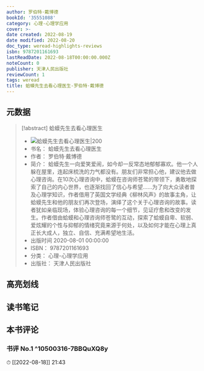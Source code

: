 ```yaml
---
author: 罗伯特·戴博德
bookId: '35551088'
category: 心理-心理学应用
cover: >-
date created: 2022-08-19
date modified: 2022-08-20
doc_type: weread-highlights-reviews
isbn: 9787201161693
lastReadDate: 2022-08-18T00:00:00.000Z
noteCount: 0
publisher: 天津人民出版社
reviewCount: 1
tags: weread
title: 蛤蟆先生去看心理医生-罗伯特·戴博德
---
```


## 元数据

> [!abstract] 蛤蟆先生去看心理医生
> - ![ 蛤蟆先生去看心理医生|200](https://wfqqreader-1252317822.image.myqcloud.com/cover/88/35551088/t7_35551088.jpg)
> - 书名： 蛤蟆先生去看心理医生
> - 作者： 罗伯特·戴博德
> - 简介： 蛤蟆先生一向爱笑爱闹，如今却一反常态地郁郁寡欢。他一个人躲在屋里，连起床梳洗的力气都没有。朋友们非常担心他，建议他去做心理咨询。在10次心理咨询中，蛤蟆在咨询师苍鹭的带领下，勇敢地探索了自己的内心世界，也逐渐找回了信心与希望……为了向大众读者普及心理学知识，作者借用了英国文学经典《柳林风声》的故事主角，让蛤蟆先生和他的朋友们再次登场，演绎了这个关于心理咨询的故事。读者犹如亲临现场，体验心理咨询的每一个细节，见证疗愈和改变的发生。作者借由蛤蟆和心理咨询师苍鹭的互动，探索了蛤蟆自卑、软弱、爱炫耀的个性与抑郁的情绪究竟来源于何处，以及如何才能在心理上真正长大成人，独立、自信、充满希望地生活。
> - 出版时间 2020-08-01 00:00:00
> - ISBN： 9787201161693
> - 分类： 心理-心理学应用
> - 出版社： 天津人民出版社

## 高亮划线

## 读书笔记

## 本书评论

### 书评 No.1 ^10500316-7BBQuXQ8y

⏱ [[2022-08-18]] 21:43
